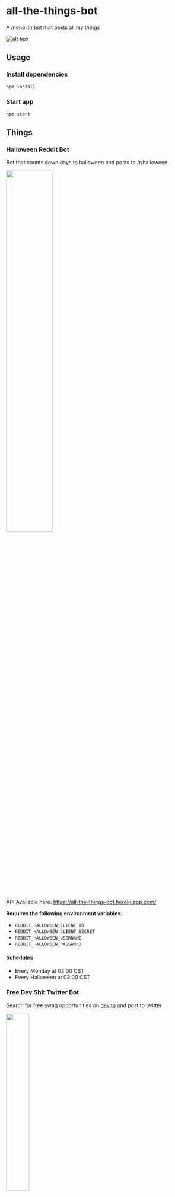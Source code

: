 # all-the-things-bot

A monolith bot that posts all my things

![alt text](https://i.imgur.com/FiNj8.jpg)

## Usage

### Install dependencies

```bash
npm install
```

### Start app

```bash
npm start
```

## Things

### Halloween Reddit Bot

Bot that counts down days to halloween and posts to /r/halloween.

<img src="https://i.imgur.com/fyLBUmT.png" height="50%" width="50%"/>

API Available here: https://all-the-things-bot.herokuapp.com/

**Requires the following environment variables:**

- `REDDIT_HALLOWEEN_CLIENT_ID`
- `REDDIT_HALLOWEEN_CLIENT_SECRET`
- `REDDIT_HALLOWEEN_USERNAME`
- `REDDIT_HALLOWEEN_PASSWORD`

#### Schedules

- Every Monday at 03:00 CST
- Every Halloween at 03:00 CST

### Free Dev Shit Twitter Bot

Search for free swag opportunities on [dev.to](https://dev.to) and post to twitter

<img src="https://i.imgur.com/FOYDULy.png" height="35%" width="35%"/>

#### Usage

[![Twitter Follow](https://img.shields.io/twitter/follow/FreeDevShitBot?label=Follow&style=social)](https://twitter.com/FreeDevShitBot)

**Requires the following environment variables:**

- `TWITTER_FREEDEVSHIT_CONSUMER_KEY`
- `TWITTER_FREEDEVSHIT_CONSUMER_SECRET`
- `TWITTER_FREEDEVSHIT_ACCESS_TOKEN`
- `TWITTER_FREEDEVSHIT_ACCESS_TOKEN_SECRET`

#### Schedules

- Every day at 11:55 PM CST

### Free Dev Shit Discord Bot

Search for free swag opportunities on [dev.to](https://dev.to) and post to subscribed discord servers

#### Usage

[![AddToDiscord](https://img.shields.io/badge/Add%20to%20Discord-📥-blue)](https://discord.com/oauth2/authorize?scope=bot&client_id=800447160340447322)

> IMPORTANT NOTE: Requires channel called `swag` in your discord server

**Requires the following environment variables:**

- `DISCORD_FREEDEVSHIT_TOKEN`

#### Schedules

- Every day at 11:55 PM CST
